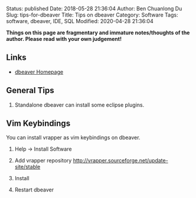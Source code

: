 Status: published
Date: 2018-05-28 21:36:04
Author: Ben Chuanlong Du
Slug: tips-for-dbeaver
Title: Tips on dbeaver
Category: Software
Tags: software, dbeaver, IDE, SQL
Modified: 2020-04-28 21:36:04

**Things on this page are fragmentary and immature notes/thoughts of the author. Please read with your own judgement!**

## Links

- [dbeaver Homepage](https://dbeaver.jkiss.org/)

## General Tips

1. Standalone dbeaver can install some eclipse plugins.

## Vim Keybindings

You can install vrapper as vim keybindings on dbeaver.

1. Help -> Install Software

2. Add vrapper repository http://vrapper.sourceforge.net/update-site/stable

3. Install

4. Restart dbeaver
